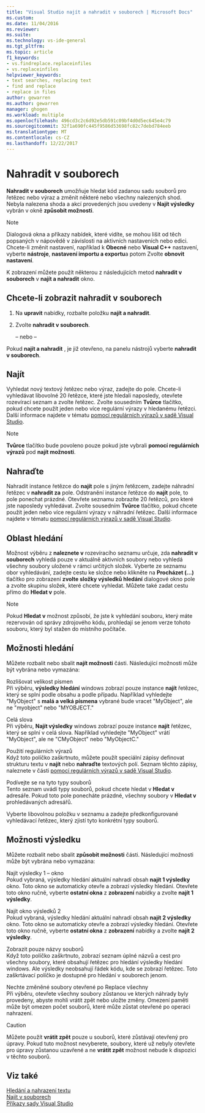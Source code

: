```yaml
---
title: "Visual Studio najít a nahradit v souborech | Microsoft Docs"
ms.custom: 
ms.date: 11/04/2016
ms.reviewer: 
ms.suite: 
ms.technology: vs-ide-general
ms.tgt_pltfrm: 
ms.topic: article
f1_keywords:
- vs.findreplace.replaceinfiles
- vs.replaceinfiles
helpviewer_keywords:
- text searches, replacing text
- find and replace
- replace in files
author: gewarren
ms.author: gewarren
manager: ghogen
ms.workload: multiple
ms.openlocfilehash: 496cd3c2c6d92e5db591c09bf4d0d5ec645e4c79
ms.sourcegitcommit: 32f1a690fc445f9586d53698fc82c7debd784eeb
ms.translationtype: MT
ms.contentlocale: cs-CZ
ms.lasthandoff: 12/22/2017
---
```

# <a name="replace-in-files"></a>Nahradit v souborech

**Nahradit v souborech** umožňuje hledat kód zadanou sadu souborů pro řetězec nebo výraz a změnit některé nebo všechny nalezených shod. Nebyla nalezena shoda a akcí provedených jsou uvedeny v **Najít výsledky** vybrán v okně **způsobit možnosti**.

> [!NOTE]
> Dialogová okna a příkazy nabídek, které vidíte, se mohou lišit od těch popsaných v nápovědě v závislosti na aktivních nastaveních nebo edici. Chcete-li změnit nastavení, například k **Obecné** nebo **Visual C++** nastavení, vyberte **nástroje**, **nastavení importu a exportu**a potom Zvolte **obnovit nastavení**.

K zobrazení můžete použít některou z následujících metod **nahradit v souborech** v **najít a nahradit** okno.

## <a name="to-display-replace-in-files"></a>Chcete-li zobrazit nahradit v souborech

1. Na **upravit** nabídky, rozbalte položku **najít a nahradit**.

1. Zvolte **nahradit v souborech**.

   – nebo –

Pokud **najít a nahradit** , je již otevřeno, na panelu nástrojů vyberte **nahradit v souborech**.

## <a name="find-what"></a>Najít

Vyhledat nový textový řetězec nebo výraz, zadejte do pole. Chcete-li vyhledávat libovolné 20 řetězce, které jste hledali naposledy, otevřete rozevírací seznam a zvolte řetězec. Zvolte sousedním **Tvůrce** tlačítko, pokud chcete použít jeden nebo více regulární výrazy v hledanému řetězci. Další informace najdete v tématu [pomocí regulárních výrazů v sadě Visual Studio](../ide/using-regular-expressions-in-visual-studio.md).

> [!NOTE]
> **Tvůrce** tlačítko bude povoleno pouze pokud jste vybrali **pomocí regulárních výrazů** pod **najít možnosti**.

## <a name="replace-with"></a>Nahraďte

Nahradit instance řetězce do **najít** pole s jiným řetězcem, zadejte náhradní řetězec v **nahradit za** pole. Odstranění instance řetězce do **najít** pole, to pole ponechat prázdné. Otevřete seznamu zobrazíte 20 řetězců, pro které jste naposledy vyhledávat. Zvolte sousedním **Tvůrce** tlačítko, pokud chcete použít jeden nebo více regulární výrazy v náhradní řetězec. Další informace najdete v tématu [pomocí regulárních výrazů v sadě Visual Studio](../ide/using-regular-expressions-in-visual-studio.md).

## <a name="look-in"></a>Oblast hledání

Možnost výběru z **naleznete v** rozevíracího seznamu určuje, zda **nahradit v souborech** vyhledá pouze v aktuálně aktivních soubory nebo vyhledá všechny soubory uložené v rámci určitých složek. Vyberte ze seznamu obor vyhledávání, zadejte cestu ke složce nebo klikněte na **Procházet (...)**  tlačítko pro zobrazení **zvolte složky výsledků hledání** dialogové okno pole a zvolte skupinu složek, které chcete vyhledat. Můžete také zadat cestu přímo do **Hledat v** pole.

> [!NOTE]
> Pokud **Hledat v** možnost způsobí, že jste k vyhledání souboru, který máte rezervován od správy zdrojového kódu, prohledají se jenom verze tohoto souboru, který byl stažen do místního počítače.

## <a name="find-options"></a>Možnosti hledání

Můžete rozbalit nebo sbalit **najít možnosti** části. Následující možnosti může být vybrána nebo vymazána:

Rozlišovat velikost písmen  
Při výběru, **výsledky hledání** windows zobrazí pouze instance **najít** řetězec, který se splní podle obsahu a podle případu. Například vyhledejte "MyObject" s **malá a velká písmena** vybrané bude vracet "MyObject", ale ne "myobject" nebo "MYOBJECT."

Celá slova  
Při výběru, **Najít výsledky** windows zobrazí pouze instance **najít** řetězec, který se splní v celá slova. Například vyhledejte "MyObject" vrátí "MyObject", ale ne "CMyObject" nebo "MyObjectC."

Použití regulárních výrazů  
Když toto políčko zaškrtnuto, můžete použít speciální zápisy definovat strukturu textu v **najít** nebo **nahraďte** textových polí. Seznam těchto zápisy, naleznete v části [pomocí regulárních výrazů v sadě Visual Studio](../ide/using-regular-expressions-in-visual-studio.md).

Podívejte se na tyto typy souborů  
Tento seznam uvádí typy souborů, pokud chcete hledat v **Hledat v** adresáře. Pokud toto pole ponecháte prázdné, všechny soubory v **Hledat v** prohledávaných adresářů.

Vyberte libovolnou položku v seznamu a zadejte předkonfigurované vyhledávací řetězec, který zjistí tyto konkrétní typy souborů.

## <a name="result-options"></a>Možnosti výsledku

Můžete rozbalit nebo sbalit **způsobit možnosti** části. Následující možnosti může být vybrána nebo vymazána:

Najít výsledky 1 – okno  
Pokud vybraná, výsledky hledání aktuální nahradí obsah **najít 1 výsledky** okno. Toto okno se automaticky otevře a zobrazí výsledky hledání. Otevřete toto okno ručně, vyberte **ostatní okna** z **zobrazení** nabídky a zvolte **najít 1 výsledky**.

Najít okno výsledků 2  
Pokud vybraná, výsledky hledání aktuální nahradí obsah **najít 2 výsledky** okno. Toto okno se automaticky otevře a zobrazí výsledky hledání. Otevřete toto okno ručně, vyberte **ostatní okna** z **zobrazení** nabídky a zvolte **najít 2 výsledky**.

Zobrazit pouze názvy souborů  
Když toto políčko zaškrtnuto, zobrazí seznam úplné názvů a cest pro všechny soubory, které obsahují řetězec pro hledání výsledky hledání windows. Ale výsledky neobsahují řádek kódu, kde se zobrazí řetězec. Toto zaškrtávací políčko je dostupné pro hledání v souborech jenom.

Nechte změněné soubory otevřené po Replace všechny  
Při výběru, otevřete všechny soubory zůstanou ve kterých náhrady byly provedeny, abyste mohli vrátit zpět nebo uložte změny. Omezení paměti může být omezen počet souborů, které může zůstat otevřené po operaci nahrazení.

> [!CAUTION]
> Můžete použít **vrátit zpět** pouze u souborů, které zůstávají otevřený pro úpravy. Pokud tuto možnost nevyberete, soubory, které už nebyly otevřete pro úpravy zůstanou uzavřené a ne **vrátit zpět** možnost nebude k dispozici v těchto souborů.

## <a name="see-also"></a>Viz také

[Hledání a nahrazení textu](../ide/finding-and-replacing-text.md)  
[Najít v souborech](../ide/find-in-files.md)  
[Příkazy sady Visual Studio](../ide/reference/visual-studio-commands.md)